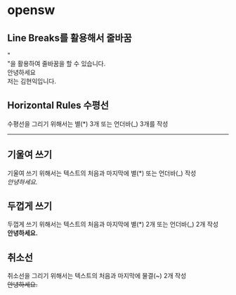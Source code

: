 # opensw
## Line Breaks를 활용해서 줄바꿈
"<br>"을 활용하여 줄바꿈을 할 수 있습니다. <br>
안녕하세요 <br>저는 김현익입니다.
## Horizontal Rules 수평선
수평선을 그리기 위해서는 별(*) 3개 또는 언더바(_) 3개를 작성
***
## 기울여 쓰기
기울여 쓰기 위해서는 텍스트의 처음과 마지막에 별(*) 또는 언더바(_) 작성 <br>
*안녕하세요.*
## 두껍게 쓰기
두껍게 쓰기 위해서는 텍스트의 처음과 마지막에 별(*) 2개 또는 언더바(_) 2개 작성 <br>
**안녕하세요.**
## 취소선
취소선을 그리기 위해서는 텍스트의 처음과 마지막에 물결(~) 2개 작성 <br>
~~안녕하세요.~~
